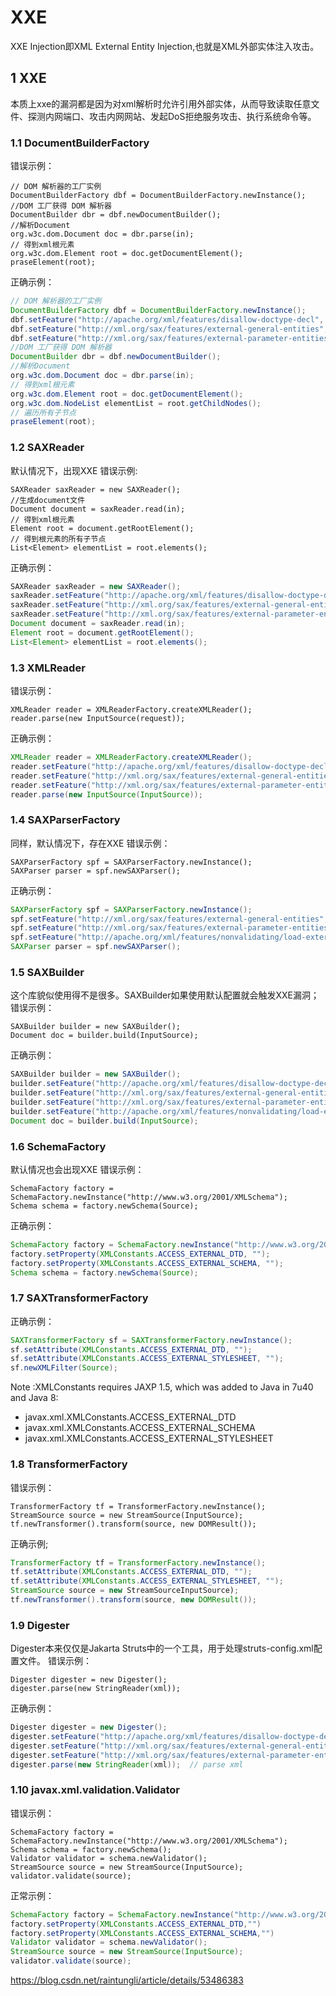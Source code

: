 # XXE
XXE Injection即XML External Entity Injection,也就是XML外部实体注入攻击。
## 1 XXE
本质上xxe的漏洞都是因为对xml解析时允许引用外部实体，从而导致读取任意文件、探测内网端口、攻击内网网站、发起DoS拒绝服务攻击、执行系统命令等。
### 1.1 DocumentBuilderFactory
错误示例：
```
// DOM 解析器的工厂实例
DocumentBuilderFactory dbf = DocumentBuilderFactory.newInstance();
//DOM 工厂获得 DOM 解析器
DocumentBuilder dbr = dbf.newDocumentBuilder();
//解析Document
org.w3c.dom.Document doc = dbr.parse(in);
// 得到xml根元素
org.w3c.dom.Element root = doc.getDocumentElement();
praseElement(root);

```
正确示例：
```java
// DOM 解析器的工厂实例
DocumentBuilderFactory dbf = DocumentBuilderFactory.newInstance();
dbf.setFeature("http://apache.org/xml/features/disallow-doctype-decl", true);
dbf.setFeature("http://xml.org/sax/features/external-general-entities", false);
dbf.setFeature("http://xml.org/sax/features/external-parameter-entities", false);
//DOM 工厂获得 DOM 解析器
DocumentBuilder dbr = dbf.newDocumentBuilder();
//解析Document
org.w3c.dom.Document doc = dbr.parse(in);
// 得到xml根元素
org.w3c.dom.Element root = doc.getDocumentElement();
org.w3c.dom.NodeList elementList = root.getChildNodes();
// 遍历所有子节点
praseElement(root);
```
### 1.2 SAXReader
默认情况下，出现XXE
错误示例:
```
SAXReader saxReader = new SAXReader();
//生成document文件
Document document = saxReader.read(in);
// 得到xml根元素
Element root = document.getRootElement();
// 得到根元素的所有子节点
List<Element> elementList = root.elements();
```
正确示例：
```java
SAXReader saxReader = new SAXReader();
saxReader.setFeature("http://apache.org/xml/features/disallow-doctype-decl", true);
saxReader.setFeature("http://xml.org/sax/features/external-general-entities", false);
saxReader.setFeature("http://xml.org/sax/features/external-parameter-entities", false);
Document document = saxReader.read(in);
Element root = document.getRootElement();
List<Element> elementList = root.elements();
```
### 1.3 XMLReader
错误示例：
```
XMLReader reader = XMLReaderFactory.createXMLReader();
reader.parse(new InputSource(request));
```
正确示例：
```java
XMLReader reader = XMLReaderFactory.createXMLReader();
reader.setFeature("http://apache.org/xml/features/disallow-doctype-decl", true);
reader.setFeature("http://xml.org/sax/features/external-general-entities", false);
reader.setFeature("http://xml.org/sax/features/external-parameter-entities", false);
reader.parse(new InputSource(InputSource));
```

### 1.4 SAXParserFactory
同样，默认情况下，存在XXE
错误示例：
```
SAXParserFactory spf = SAXParserFactory.newInstance();
SAXParser parser = spf.newSAXParser();
```
正确示例：
```java
SAXParserFactory spf = SAXParserFactory.newInstance();
spf.setFeature("http://xml.org/sax/features/external-general-entities", false);
spf.setFeature("http://xml.org/sax/features/external-parameter-entities", false);
spf.setFeature("http://apache.org/xml/features/nonvalidating/load-external-dtd", false);
SAXParser parser = spf.newSAXParser();
```

### 1.5 SAXBuilder
这个库貌似使用得不是很多。SAXBuilder如果使用默认配置就会触发XXE漏洞；
错误示例：
```
SAXBuilder builder = new SAXBuilder();
Document doc = builder.build(InputSource);
```
正确示例：
```java
SAXBuilder builder = new SAXBuilder();
builder.setFeature("http://apache.org/xml/features/disallow-doctype-decl", true);
builder.setFeature("http://xml.org/sax/features/external-general-entities", false);
builder.setFeature("http://xml.org/sax/features/external-parameter-entities", false);
builder.setFeature("http://apache.org/xml/features/nonvalidating/load-external-dtd", false);
Document doc = builder.build(InputSource);
```
### 1.6 SchemaFactory
默认情况也会出现XXE
错误示例：
```
SchemaFactory factory = SchemaFactory.newInstance("http://www.w3.org/2001/XMLSchema");
Schema schema = factory.newSchema(Source);
```
正确示例：
```java
SchemaFactory factory = SchemaFactory.newInstance("http://www.w3.org/2001/XMLSchema");
factory.setProperty(XMLConstants.ACCESS_EXTERNAL_DTD, "");
factory.setProperty(XMLConstants.ACCESS_EXTERNAL_SCHEMA, "");
Schema schema = factory.newSchema(Source);
```
### 1.7 SAXTransformerFactory
正确示例：
```java
SAXTransformerFactory sf = SAXTransformerFactory.newInstance();
sf.setAttribute(XMLConstants.ACCESS_EXTERNAL_DTD, "");
sf.setAttribute(XMLConstants.ACCESS_EXTERNAL_STYLESHEET, "");
sf.newXMLFilter(Source);
```
Note :XMLConstants requires JAXP 1.5, which was added to Java in 7u40 and Java 8:

- javax.xml.XMLConstants.ACCESS_EXTERNAL_DTD
- javax.xml.XMLConstants.ACCESS_EXTERNAL_SCHEMA
- javax.xml.XMLConstants.ACCESS_EXTERNAL_STYLESHEET

### 1.8 TransformerFactory
错误示例：
```
TransformerFactory tf = TransformerFactory.newInstance();
StreamSource source = new StreamSource(InputSource);
tf.newTransformer().transform(source, new DOMResult());
```
正确示例;
```java
TransformerFactory tf = TransformerFactory.newInstance();
tf.setAttribute(XMLConstants.ACCESS_EXTERNAL_DTD, "");
tf.setAttribute(XMLConstants.ACCESS_EXTERNAL_STYLESHEET, "");
StreamSource source = new StreamSourceInputSource);
tf.newTransformer().transform(source, new DOMResult());
```



### 1.9 Digester
Digester本来仅仅是Jakarta Struts中的一个工具，用于处理struts-config.xml配置文件。
错误示例：
```
Digester digester = new Digester();
digester.parse(new StringReader(xml)); 
```
正确示例：
```java
Digester digester = new Digester();
digester.setFeature("http://apache.org/xml/features/disallow-doctype-decl", true);
digester.setFeature("http://xml.org/sax/features/external-general-entities", false);
digester.setFeature("http://xml.org/sax/features/external-parameter-entities", false);
digester.parse(new StringReader(xml));  // parse xml
```
### 1.10 javax.xml.validation.Validator

错误示例：
```
SchemaFactory factory = SchemaFactory.newInstance("http://www.w3.org/2001/XMLSchema");
Schema schema = factory.newSchema();
Validator validator = schema.newValidator();
StreamSource source = new StreamSource(InputSource);
validator.validate(source);
```
正常示例：
```java
SchemaFactory factory = SchemaFactory.newInstance("http://www.w3.org/2001/XMLSchema");
factory.setProperty(XMLConstants.ACCESS_EXTERNAL_DTD,"")
factory.setProperty(XMLConstants.ACCESS_EXTERNAL_SCHEMA,"")
Validator validator = schema.newValidator();
StreamSource source = new StreamSource(InputSource);
validator.validate(source);
```

https://blog.csdn.net/raintungli/article/details/53486383
